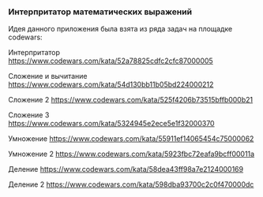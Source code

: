 ### Интерпритатор математических выражений

Идея данного приложения была взята из ряда задач на площадке codewars:



Интерпритатор
https://www.codewars.com/kata/52a78825cdfc2cfc87000005


Сложение и вычитание
https://www.codewars.com/kata/54d130bb11b05bd224000212


Сложение 2
https://www.codewars.com/kata/525f4206b73515bffb000b21

Сложение 3
https://www.codewars.com/kata/5324945e2ece5e1f32000370




Умножение
https://www.codewars.com/kata/55911ef14065454c75000062

Умножение 2
https://www.codewars.com/kata/5923fbc72eafa9bcff00011a





Деление
https://www.codewars.com/kata/58dea43ff98a7e2124000169

Деление 2
https://www.codewars.com/kata/598dba93700c2c0f470000dc